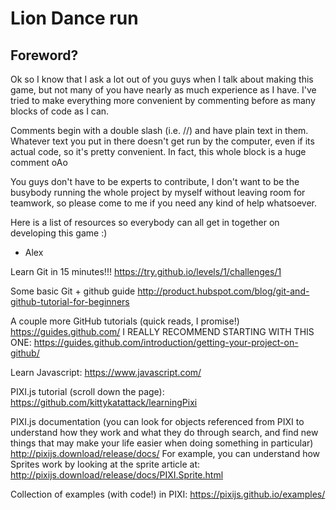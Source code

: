 # Lion Dance run

## Foreword?

Ok so I know that I ask a lot out of you guys when I talk about making this
game, but not many of you have nearly as much experience as I have.
I've tried to make everything more convenient by commenting before as many
blocks of code as I can.

Comments begin with a double slash (i.e. //) and have plain text in them.
Whatever text you put in there doesn't get run by the computer, even if its
actual code, so it's pretty convenient. In fact, this whole block is a huge
comment oAo

You guys don't have to be experts to contribute, I don't want to be the
busybody running the whole project by myself without leaving room for
teamwork, so please come to me if you need any kind of help whatsoever.


Here is a list of resources so everybody can all get in together on developing
this game :)

  - Alex


Learn Git in 15 minutes!!!
  https://try.github.io/levels/1/challenges/1

Some basic Git + github guide
  http://product.hubspot.com/blog/git-and-github-tutorial-for-beginners

A couple more GitHub tutorials (quick reads, I promise!)
    https://guides.github.com/
    I REALLY RECOMMEND STARTING WITH THIS ONE:
    https://guides.github.com/introduction/getting-your-project-on-github/

Learn Javascript:
  https://www.javascript.com/

PIXI.js tutorial (scroll down the page):
  https://github.com/kittykatattack/learningPixi

PIXI.js documentation (you can look for objects referenced from PIXI to
understand how they work and what they do through search, and find new things
that may make your life easier when doing something in particular)
  http://pixijs.download/release/docs/
  For example, you can understand how Sprites work by looking at the sprite
  article at: http://pixijs.download/release/docs/PIXI.Sprite.html

Collection of examples (with code!) in PIXI:
  https://pixijs.github.io/examples/
